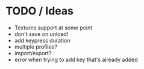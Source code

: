 # TODO / Ideas

- Textures support at some point
- don't save on unload!
- add keypress duration
- multiple profiles?
- import/export?
- error when trying to add key that's already added